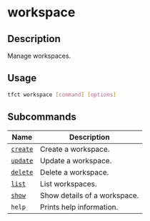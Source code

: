 # workspace

## Description

Manage workspaces.

## Usage

```bash
tfct workspace [command] [options]
```

## Subcommands

| Name                    | Description                  |
| ----------------------- | ---------------------------- |
| [`create`](./create.md) | Create a workspace.          |
| [`update`](./update.md) | Update a workspace.          |
| [`delete`](./delete.md) | Delete a workspace.          |
| [`list`](./list.md)     | List workspaces.             |
| [`show`](./show.md)     | Show details of a workspace. |
| `help`                  | Prints help information.     |
